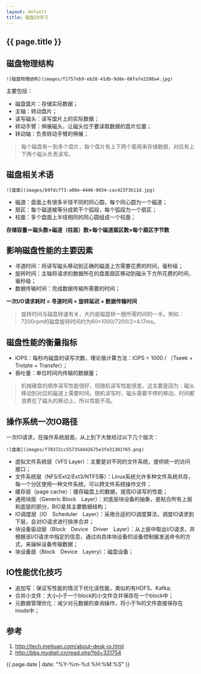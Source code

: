 ```yaml
---
layout: default
title: 磁盘IO学习
---
```


## {{ page.title }}

## 磁盘物理结构

`![磁盘物理结构](images/f1757eb9-eb28-41db-9d8e-68fafe2208a4.jpg)`

主要包括：
- 磁盘盘片：存储实际数据；
- 主轴：转动盘片；
- 读写磁头：读写盘片上的实际数据；
- 转动手臂：伸展磁头，让磁头位于要读取数据的盘片位置；
- 转动轴：负责转动手臂的伸展；

> 每个磁盘有一到多个盘片，每个盘片有上下两个面用来存储数据，对应有上下两个磁头负责读写。

## 磁盘相关术语

`![盘面](images/b9fdc773-a00e-4446-9034-cac423f3b11d.jpg)`

- 磁道：盘面上有很多半径不同的同心圆，每个同心圆为一个磁道；
- 扇区：每个磁道被等分成若干个弧段，每个弧段为一个扇区；
- 柱面：多个盘面上半径相同的同心圆组成一个柱面；

**存储容量＝磁头数×磁道（柱面）数×每个磁道扇区数×每个扇区字节数**

## 影响磁盘性能的主要因素
- 寻道时间：将读写磁头移动到正确的磁道上方需要花费的时间，毫秒级；
- 旋转时间：主轴将请求的数据所在的盘面扇区移动到磁头下方所花费的时间，毫秒级；
- 数据传输时间：完成数据传输所需要的时间；

**一次I/O请求耗时 = 寻道时间 + 旋转延迟 + 数据传输时间**

> 旋转时间与磁盘转速有关，大约是磁盘转一圈所需时间的一半。例如：7200rpm的磁盘旋转时间约为60×1000/7200/2=4.17ms。

## 磁盘性能的衡量指标

- IOPS：每秒内磁盘的读写次数，理论值计算方法：IOPS = 1000 / （Tseek + Trotate + Transfer）；
- 吞吐量：单位时间内传输的数据量；

> 机械硬盘的顺序读写性能很好，但随机读写性能很差，这主要是因为：磁头移动到对应的磁道上需要时间，随机读写时，磁头需要不停的移动，时间都浪费在了磁头的移动上，所以性能不高。

## 操作系统一次IO路径

一次IO请求，在操作系统层面，从上到下大致经过以下几个层次：

`![盘面](images/f70372cc55735d442675e3fe31381f65.png)`

- 虚拟文件系统层（VFS Layer）：主要是对不同的文件系统，提供统一的访问接口；
- 文件系统层（NFS/Ext2/Ext3/NTFS等）：Linux系统允许多种文件系统共存，每一个分区使用一种文件系统，可以跨文件系统操作文件；
- 缓存层（page cache）：缓存磁盘上的数据，提高IO读写的性能；
- 通用块层（Generic Block　Layer）：对底层块设备的抽象，是粘合所有上层和底层的部分，BIO是其主要数据结构；
- IO调度层（IO　Scheduler　Layer）：采用合适的IO调度算法，调度IO请求到下层，会对IO请求进行排序合并；
- 块设备驱动层（Block　Device　Driver　Layer）：从上层中取出I/O请求，并根据该I/O请求中指定的信息，通过向具体块设备的设备控制器发送命令的方式，来操纵设备传输数据；
- 块设备层（Block　Device　Layery）：磁盘设备；

## IO性能优化技巧

- 追加写：保证写性能的情况下优化读性能，类似的有HDFS、Kafka;
- 合并小文件：大小小于一个block的小文件合并保存在一个block中；
- 元数据管理优化：减少对元数据的查询操作，将小于1k的文件直接保存在inode中；

## 参考
1. http://tech.meituan.com/about-desk-io.html
2. http://bbs.mydigit.cn/read.php?tid=331754

{{ page.date | date: "%Y-%m-%d %H:%M:%S" }}